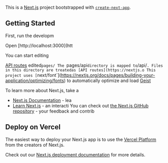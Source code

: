 This is a [Next.js](https://nextjs.org) project bootstrapped with [`create-next-app`](https://nextjs.org/docs/pages/api-reference/create-next-app).

## Getting Started

First, run the developm

Open [http://localhost:3000](htt

You can start editing 

[API routes](https://nextjs.org/docs/pages/building-your-application/routng/ap-routes) 
edited`pages/
The `pages/api` directory is mapped to `/api/`. Files in this directory are treatedas [API routes](https://nextjs.o
This project uses [`next/font`](https://nextjs.org/docs/pages/building-your-application/optimizing/fonts) to automatically optimize and load [Geist](https://verc)


To learn more about Next.js, take a
- [Next.js Documentation](https://nextjs.org/docs) - lea
- [Learn Next.js](https://nextjs.org/learn-pages-router) - an interacti
You can check out [the Next.js GitHub repository](https://github.com/vercel/next.js) - your feedback and contrib

## Deploy on Vercel

The easiest way to deploy your Next.js app is to use the [Vercel Platform](https://vercel.com/new?utm_medium=default-template&filter=next.js&utm_source=create-next-app&utm_campaign=create-next-app-readme) from the creators of Next.js.

Check out our [Next.js deployment documentation](https://nextjs.org/docs/pages/building-your-application/deploying) for more details.
